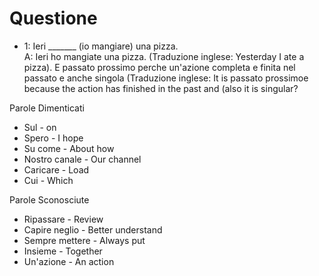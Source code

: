 # Questione

* 1: Ieri _______ (io mangiare) una pizza.   
A: Ieri ho mangiate una pizza. (Traduzione inglese: Yesterday I ate a pizza). E passato prossimo perche un'azione completa e finita nel passato e anche singola (Traduzione inglese: It is passato prossimoe because the action has finished in the past and (also it is singular?


Parole Dimenticati 
* Sul - on
* Spero - I hope
* Su come - About how
* Nostro canale - Our channel
* Caricare - Load
* Cui - Which

Parole Sconosciute
* Ripassare - Review
* Capire neglio - Better understand
* Sempre mettere - Always put
* Insieme - Together 
* Un'azione - An action
